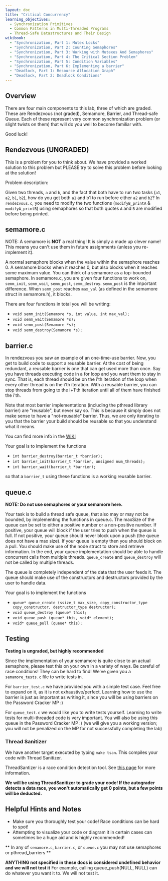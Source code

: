 ```yaml
---
layout: doc
title: "Critical Concurrency"
learning_objectives:
  - Synchronization Primitives
  - Common Patterns in Multi-Threaded Programs
  - Thread-Safe Datastructures and Their Design
wikibook:
  - "Synchronization, Part 1: Mutex Locks"
  - "Synchronization, Part 2: Counting Semaphores"
  - "Synchronization, Part 3: Working with Mutexes And Semaphores"
  - "Synchronization, Part 4: The Critical Section Problem"
  - "Synchronization, Part 5: Condition Variables"
  - "Synchronization, Part 6: Implementing a barrier"
  - "Deadlock, Part 1: Resource Allocation Graph"
  - "Deadlock, Part 2: Deadlock Conditions"
---
```


## Overview

There are four main components to this lab, three of which are graded. These are Rendezvous (not graded), Semamore, Barrier, and Thread-safe Queue. Each of these represent very common synchronization problem (or slight twists on them) that will do you well to become familiar with.

Good luck!

## Rendezvous (UNGRADED)

This is a problem for you to think about. We have provided a worked solution to this problem but PLEASE try to solve this problem before looking at the solution!

Problem description:

Given two threads, `a` and `b`, and the fact that both have to run two tasks (`a1`, `a2`, `b1`, `b2`), how do you get both `a1` and b1 to run before either `a2` and `b2`? In `rendezvous.c`, you need to modify the two functions (`modifyB_printA` & `modifyA_printB`) using semaphores so that both quotes `A` and `B` are modified before being printed.


## semamore.c
NOTE: A semamore is **NOT** a real thing! It is simply a made up clever name! This means you can't use them in future assignments (unless you re-implement it).

A normal semaphore blocks when the value within the semaphore reaches 0. A semamore blocks when it reaches 0, but also blocks when it reaches some maximum value. You can think of a semamore as a top-bounded semaphore. In semamore.c, you are given four functions to work on, `semm_init`, `semm_wait`, `semm_post`, `semm_destroy`. `semm_post` is the important difference. When `semm_post` reaches `max_val` (as defined in the semamore struct in semamore.h), it blocks.

There are four functions in total you will be writing:

* `void semm_init(Semamore *s, int value, int max_val);`
* `void semm_wait(Semamore *s);`
* `void semm_post(Semamore *s);`
* `void semm_destroy(Semamore *s);`

## barrier.c

In rendezvous you saw an example of an one-time-use barrier.  Now, you get to build code to support a reusable barrier.  At the cost of being redundant, a reusable barrier is one that can get used more than once.  Say you have threads executing code in a for loop and you want them to stay in sync.  That is, each thread should be on the i'th iteration of the loop when every other thread is on the i'th iteration.  With a reusable barrier, you can stop threads from going to the i+1'th iteration until all of them have finished the i'th.

Note that most barrier implementations (including the pthread library barrier) are "reusable", but never say so.  This is because it simply does not make sense to have a "not-reusable" barrier.  Thus, we are only iterating to you that the barrier your build should be reusable so that you understand what  it means.

You can find more info in the [WIKI](https://github.com/angrave/SystemProgramming/wiki/Synchronization%2C-Part-6%3A-Implementing-a-barrier)

Your goal is to implement the functions

* `int barrier_destroy(barrier_t *barrier);`
* `int barrier_init(barrier_t *barrier, unsigned num_threads);`
* `int barrier_wait(barrier_t *barrier);`

so that a `barrier_t` using these functions is a working reusable barrier.

## queue.c

**NOTE: Do not use semaphores or your semamore here.**

Your task is to build a thread safe queue, that also may or may not be bounded, by implementing the functions in queue.c. The maxSize of the queue can be set to either a positive number or a non-positive number. If positive, your queue will block if the user tries to push when the queue is full. If not positive, your queue should never block upon a push (the queue does not have a max size). If your queue is empty then you should block on a pull. You should make use of the node struct to store and retrieve information. In the end, your queue implementation should be able to handle concurrent calls from multiple threads. `queue_create` and `queue_destroy` will not be called by multiple threads.

The queue is completely independent of the data that the user feeds it. The queue should make use of the constructors and destructors provided by the user to handle data.

Your goal is to implement the functions

* `queue* queue_create (ssize_t max_size, copy_constructor_type copy_constructor, destructor_type destructor);`
* `void queue_destroy (queue* this);`
* `void queue_push (queue* this, void* element);`
* `void* queue_pull (queue* this);`

## Testing

**Testing is ungraded, but highly recommended**

Since the implementation of your semamore is quite close to an actual semaphore, please test this on your own in a variety of ways. Be careful of race conditions! They can be hard to find!  We've given you a `semamore_tests.c` file to write tests in.


For `barrier_test.c` we have provided you with a simple test case.  Feel free to expand on it, as it is not exhaustive/perfect.  Learning how to use the barrier is just as important as writing it, since you will be using barriers on the Password Cracker MP :)

For `queue_test.c` we would like you to write tests yourself.  Learning to write tests for multi-threaded code is very important.  You will also be using this queue in the Password Cracker MP :)  (we will give you a working version; you will not be penalized on the MP for not successfully completing the lab)

### Thread Sanitizer

We have another target executed by typing `make tsan`. This compiles your code with Thread Sanitizer.

ThreadSantizer is a race condition detection tool. See [this page](https://github.com/angrave/SystemProgramming/wiki/C-Programming%2C-Part-5%3A-Debugging#tsan) for more information.

**We will be using ThreadSanitizer to grade your code! If the autograder detects a data race, you won't automatically get 0 points, but a few points will be deducted.**


## Helpful Hints and Notes

*   Make sure you thoroughly test your code! Race conditions can be hard to spot!
*   Attempting to visualize your code or diagram it in certain cases can sometimes be a huge aid and is highly recommended!

** In any of `semamore.c`, `barrier.c`, or `queue.c` you may not use semaphores or pthread_barriers **

**ANYTHING not specified in these docs is considered undefined behavior and we will not test it**
For example, calling queue_push(NULL, NULL) can do whatever you want it to. We will not test it.
